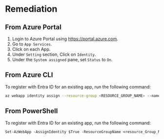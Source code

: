 # Remediation

## From Azure Portal

1. Login to Azure Portal using <https://portal.azure.com>.
2. Go to `App Services`.
3. Click on each App.
4. Under `Setting` section, Click on `Identity`.
5. Under the `System assigned` pane, set `Status` to `On`.

## From Azure CLI

To register with Entra ID for an existing app, run the following command:

```sh
az webapp identity assign --resource-group <RESOURCE_GROUP_NAME> --name <APP_NAME>
```

## From PowerShell

To register with Entra ID for an existing app, run the following command:

```ps
Set-AzWebApp -AssignIdentity $True -ResourceGroupName <resource_Group_Name> -Name <App_Name>
```
